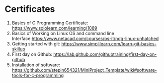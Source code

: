 # Certificates
1. Basics of C Programming Certificate: https://www.sololearn.com/learning/1089
2. Basics of Working on Linux OS and command line Interface:https://www.netacad.com/courses/os-it/ndg-linux-unhatched
3. Getting started with git: https://www.simplilearn.com/learn-git-basics-skillup
4. First day on Github: https://lab.github.com/githubtraining/first-day-on-github
5. Installation of software: https://github.com/stepin654321/MiniProject_Template/wiki#software-tools-for-c-programming
 
